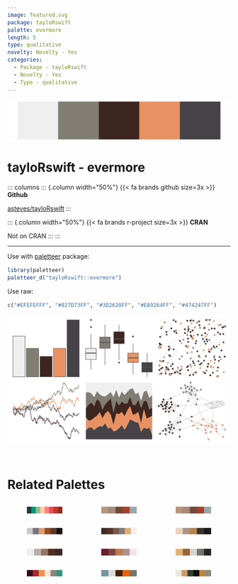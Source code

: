 ```yaml
---
image: featured.svg
package: tayloRswift
palette: evermore
length: 5
type: qualitative
novelty: Novelty - Yes
categories:
  - Package - tayloRswift
  - Novelty - Yes
  - Type - qualitative
---
```


![](featured.svg)

# tayloRswift - evermore 

::: columns
::: {.column width="50%"}
{{< fa brands github size=3x >}}
**Github**

[asteves/tayloRswift](https://github.com/asteves/tayloRswift)
:::

::: {.column width="50%"}
{{< fa brands r-project size=3x >}}
**CRAN**

Not on CRAN
:::
:::

<hr> 

Use with [paletteer](https://emilhvitfeldt.github.io/paletteer/) package:

```r
library(paletteer)
paletteer_d("tayloRswift::evermore")
```

Use raw:

```r
c("#EFEFEFFF", "#827D73FF", "#3D2620FF", "#E89264FF", "#474247FF")
``` 

![](examples.png) 

<br>

# Related Palettes

<div class="list" style="display: grid; grid-template-columns: auto auto auto;"> <figure class="figure">
<a href="../../awtools/a_palette/"> <img src="../../awtools/a_palette/featured.svg" style="width: 100%;" class="figure-img"></a>
</figure> <figure class="figure">
<a href="../../ButterflyColors/hamadryas_feronia/"> <img src="../../ButterflyColors/hamadryas_feronia/featured.svg" style="width: 100%;" class="figure-img"></a>
</figure> <figure class="figure">
<a href="../../ButterflyColors/hamadryas_feronia/"> <img src="../../ButterflyColors/hamadryas_feronia/featured.svg" style="width: 100%;" class="figure-img"></a>
</figure> <figure class="figure">
<a href="../../colRoz/p_cincta/"> <img src="../../colRoz/p_cincta/featured.svg" style="width: 100%;" class="figure-img"></a>
</figure> <figure class="figure">
<a href="../../colRoz/e_kingii/"> <img src="../../colRoz/e_kingii/featured.svg" style="width: 100%;" class="figure-img"></a>
</figure> <figure class="figure">
<a href="../../wesanderson/IsleofDogs2/"> <img src="../../wesanderson/IsleofDogs2/featured.svg" style="width: 100%;" class="figure-img"></a>
</figure> <figure class="figure">
<a href="../../fishualize/Sander_lucioperca/"> <img src="../../fishualize/Sander_lucioperca/featured.svg" style="width: 100%;" class="figure-img"></a>
</figure> <figure class="figure">
<a href="../../tayloRswift/midnightsBloodMoon/"> <img src="../../tayloRswift/midnightsBloodMoon/featured.svg" style="width: 100%;" class="figure-img"></a>
</figure> <figure class="figure">
<a href="../../Manu/Takapu/"> <img src="../../Manu/Takapu/featured.svg" style="width: 100%;" class="figure-img"></a>
</figure> <figure class="figure">
<a href="../../tvthemes/Jasper/"> <img src="../../tvthemes/Jasper/featured.svg" style="width: 100%;" class="figure-img"></a>
</figure> <figure class="figure">
<a href="../../nationalparkcolors/Denali/"> <img src="../../nationalparkcolors/Denali/featured.svg" style="width: 100%;" class="figure-img"></a>
</figure> <figure class="figure">
<a href="../../tayloRswift/midnightsJadeGreen/"> <img src="../../tayloRswift/midnightsJadeGreen/featured.svg" style="width: 100%;" class="figure-img"></a>
</figure> 
</div>
